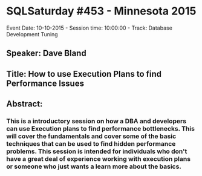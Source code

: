 # SQLSaturday #453 - Minnesota 2015
Event Date: 10-10-2015 - Session time: 10:00:00 - Track: Database Development  Tuning
## Speaker: Dave Bland
## Title: How to use Execution Plans to find Performance Issues 
## Abstract:
### This is a introductory session on how a DBA and developers can use Execution plans to find performance bottlenecks. This will cover the fundamentals and cover some of the basic techniques that can be used to find hidden performance problems.  This session is intended for individuals who don't have a great deal of experience working with execution plans or someone who just wants a learn more about the basics.
